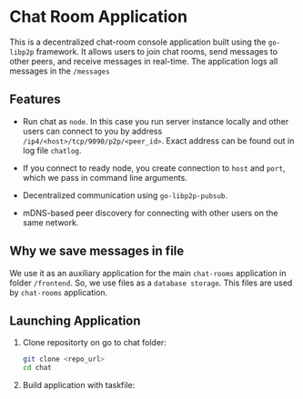 # Chat Room Application
This is a decentralized chat-room console application built using the `go-libp2p` framework. It allows users to join chat rooms, send messages to other peers, and receive messages in real-time. The application logs all messages in the `/messages`

## Features
- Run chat as `node`. In this case you run server instance locally and other users can connect to you by address `/ip4/<host>/tcp/9090/p2p/<peer_id>`. Exact address can be found out in log file `chatlog`.

- If you connect to ready node, you create connection to `host` and `port`, which we pass in command line arguments.

- Decentralized communication using `go-libp2p-pubsub`.

- mDNS-based peer discovery for connecting with other users on the same network.


## Why we save messages in file
We use it as an auxiliary application for the main `chat-rooms` application in folder `/frontend`. So, we use files as a `database storage`. This files are used by `chat-rooms` application.


## Launching Application
1. Clone repositorty on go to chat folder:
   ```bash
   git clone <repo_url>
   cd chat
   ```
3. Build application with taskfile:
   ```bash
   task build-chat
   ```

4. Run application:
   ```bash
   task run-chat-linux-node
   ```

## Running the Application
1. Start the application by specifying the nickname, room name:
   ```bash
   ./chat -nick=<nickname> -room=<roomname> -host=<host> -port=<port> -node
   ```
   - `nick`: The name to identify yourself in the chat (default: `anonymous`).
   - `room`: The name of the chat room to join (default: `main`).
   - `host` (Optional): The host where we listen p2p (default: `0.0.0.0`).
   -   `port` (Optional): The port where we listen p2p (default: `9090`).
   - `node` (Optional): Flag which says if we run in node mode (default: `false`)

   Example:
   ```bash
   ./chat -nick=John -room=general -host=0.0.0.0 -port=8082
   ```
2. The application will connect to other peers in the specified room and start exchanging messages.


## Logs
- All messages are logged in the `/messages` directory.
- Logs are stored as files named `<roomname>.log`.

## Example Workflow
1. Start the first instance of the application as node:
   ```bash
   ./chat -nick=Alice -room=developers -node
   ```
2. Start another instance of the application on the same network:
   ```bash
   ./chat -nick=Bob -room=developers -peerid=12D3Kootttttttttttttttttttttt
   ```
3. Alice and Bob can now exchange messages in the `developers` chat room.


## Future
- Add authentification mechanism. Where you can create private rooms.
- Transform to social network. Send not only messages, but posts and others.
